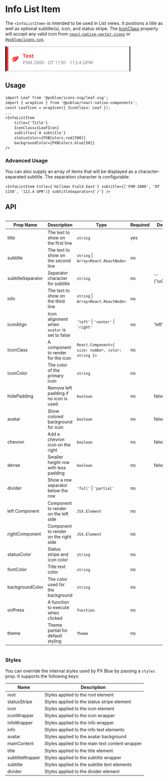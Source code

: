 # Info List Item

The `<InfoListItem>` is intended to be used in List views. It positions a title as well as optional subtitle(s), icon, and status stripe. The [IconClass](./IconWrapper.md) property will accept any valid icon from [`react-native-vector-icons`](https://www.npmjs.com/package/react-native-vector-icons) or [`@pxblue/icons-svg`](https://www.npmjs.com/package/@pxblue/icons-svg).

<img width="400" alt="Info List Item component" src="./images/infoListItem.png">

## Usage

```tsx
import Leaf from '@pxblue/icons-svg/leaf.svg';
import { wrapIcon } from '@pxblue/react-native-components';
const LeafIcon = wrapIcon({ IconClass: Leaf });
...
<InfoListItem
    title={'Title'}
    IconClass={LeafIcon}
    subtitle={'A subtitle'}
    statusColor={PXBColors.red[500]}
    backgroundColor={PXBColors.blue[50]}
/>
```

### Advanced Usage

You can also supply an array of items that will be displayed as a character-separated subtitle. The separation character is configurable.

```tsx
<InfoListItem title={'Hillman Field East'} subtitle={['PXM 2000', 'DT 1150', '113.4 GPM']} subtitleSeparator={'/'} />
```

## API

<div style="overflow: auto">

| Prop Name         | Description                                  | Type                                               | Required | Default        |
| ----------------- | -------------------------------------------- | -------------------------------------------------- | -------- | -------------- |
| title             | The text to show on the first line           | `string`                                           | yes      |                |
| subtitle          | The text to show on the second line          | `string` \| `Array<React.ReactNode>`               | no       |                |
| subtitleSeparator | Separator character for subtitle             | `string`                                           | no       | '·' ('\u00B7') |
| info              | The text to show on the third line           | `string` \| `Array<React.ReactNode>`               | no       |                |
| iconAlign         | Icon alignment when `avatar` is set to false | `'left'` \| `'center'` \| `'right'`                | no       | 'left'         |
| IconClass         | A component to render for the icon           | `React.Component<{ size: number, color: string }>` | no       |                |
| iconColor         | The color of the primary icon                | `string`                                           | no       |                |
| hidePadding       | Remove left padding if no icon is used       | `boolean`                                          | no       | false          |
| avatar            | Show colored background for icon             | `boolean`                                          | no       | false          |
| chevron           | Add a chevron icon on the right              | `boolean`                                          | no       | false          |
| dense             | Smaller height row with less padding         | `boolean`                                          | no       | false          |
| divider           | Show a row separator below the row           | `'full'` \| `'partial'`                            | no       |                |
| left Component    | Component to render on the left side         | `JSX.Element`                                      | no       |                |
| rightComponent    | Component to render on the right side        | `JSX.Element`                                      | no       |                |
| statusColor       | Status stripe and icon color                 | `string`                                           | no       |                |
| fontColor         | Title text color                             | `string`                                           | no       |                |
| backgroundColor   | The color used for the background            | `string`                                           | no       |                |
| onPress           | A function to execute when clicked           | `function`                                         | no       |                |
| theme             | Theme partial for default styling            | `Theme`                                            | no       |                |

</div>

### Styles

You can override the internal styles used by PX Blue by passing a `styles` prop. It supports the following keys:

| Name            | Description                                     |
| --------------- | ----------------------------------------------- |
| root            | Styles applied to the root element              |
| statusStripe    | Styles applied to the status stripe element     |
| icon            | Styles applied to the icon element              |
| iconWrapper     | Styles applied to the icon wrapper              |
| infoWrapper     | Styles applied to the info wrapper              |
| info            | Styles applied to the info text elements        |
| avatar          | Styles applied to the avatar background         |
| mainContent     | Styles applied to the main text content wrapper |
| title           | Styles applied to the title element             |
| subtitleWrapper | Styles applied to the subtitle wrapper          |
| subtitle        | Styles applied to the subtitle text elements    |
| divider         | Styles applied to the divider element           |
